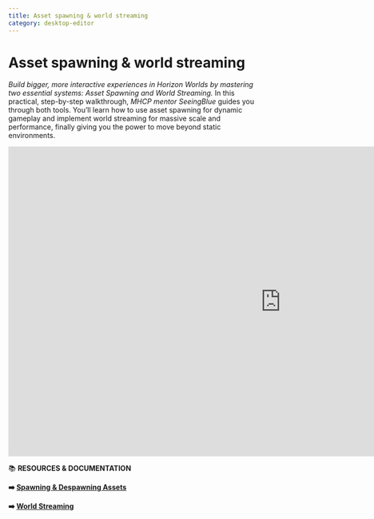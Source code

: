 ```yaml
---
title: Asset spawning & world streaming
category: desktop-editor
---
```

# Asset spawning & world streaming
*Build bigger, more interactive experiences in Horizon Worlds by mastering two essential systems: Asset Spawning and World Streaming.* In this practical, step-by-step walkthrough, *MHCP mentor SeeingBlue* guides you through both tools. You’ll learn how to use asset spawning for dynamic gameplay and implement world streaming for massive scale and performance, finally giving you the power to move beyond static environments.
<iframe width="1089" height="621" src="https://www.youtube.com/embed/sUZN3stsRjg" title="Asset Spawning &amp; World Streaming" frameborder="0" allow="accelerometer; autoplay; clipboard-write; encrypted-media; gyroscope; picture-in-picture; web-share" referrerpolicy="strict-origin-when-cross-origin" allowfullscreen></iframe>

📚 **RESOURCES & DOCUMENTATION**

**➡️ [Spawning & Despawning Assets](https://developers.meta.com/horizon-worlds/learn/documentation/vr-creation/scripting/spawn-despawn-assets-horizon-worlds)**

**➡️ [World Streaming](https://developers.meta.com/horizon-worlds/learn/documentation/typescript/asset-spawning/world-streaming)** 
